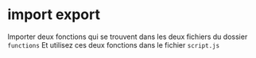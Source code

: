 # import export

Importer deux fonctions qui se trouvent dans les deux fichiers du dossier `functions`
Et utilisez ces deux fonctions dans le fichier `script.js`